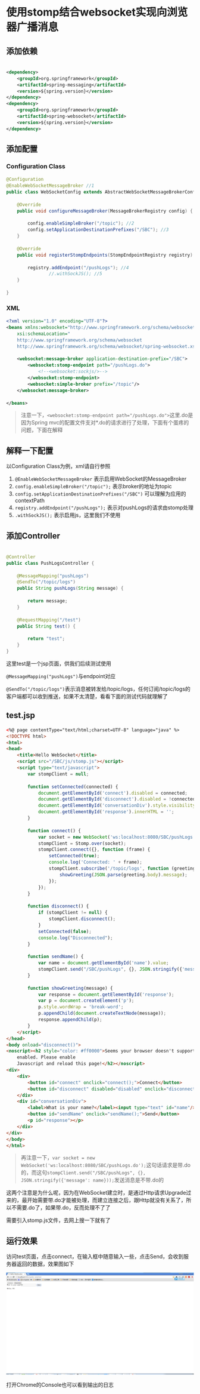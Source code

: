 # 使用stomp结合websocket实现向浏览器广播消息

## 添加依赖

```xml

<dependency>
	<groupId>org.springframework</groupId>
	<artifactId>spring-messaging</artifactId>
	<version>${spring.version}</version>
</dependency>
<dependency>
	<groupId>org.springframework</groupId>
	<artifactId>spring-websocket</artifactId>
	<version>${spring.version}</version>
</dependency>

```
## 添加配置

### Configuration Class

```java
@Configuration
@EnableWebSocketMessageBroker //1
public class WebSocketConfig extends AbstractWebSocketMessageBrokerConfigurer {

    @Override
    public void configureMessageBroker(MessageBrokerRegistry config) {

        config.enableSimpleBroker("/topic"); //2
        config.setApplicationDestinationPrefixes("/SBC"); //3
    }

    @Override
    public void registerStompEndpoints(StompEndpointRegistry registry) {

        registry.addEndpoint("/pushLogs"); //4
                //.withSockJS(); //5
    }

}
```
### XML

```xml
<?xml version="1.0" encoding="UTF-8"?>
<beans xmlns:websocket="http://www.springframework.org/schema/websocket"
	xsi:schemaLocation="
    http://www.springframework.org/schema/websocket
    http://www.springframework.org/schema/websocket/spring-websocket.xsd">

	<websocket:message-broker application-destination-prefix="/SBC">
		<websocket:stomp-endpoint path="/pushLogs.do">
			<!--<websocket:sockjs/>-->
		</websocket:stomp-endpoint>
		<websocket:simple-broker prefix="/topic"/>
	</websocket:message-broker>

</beans>
```
> 注意一下，`<websocket:stomp-endpoint path="/pushLogs.do">`这里.do是因为Spring mvc的配置文件支对*.do的请求进行了处理，下面有个蛋疼的问题，下面在解释

## 解释一下配置
 
以Configuration Class为例，xml请自行参照

1. `@EnableWebSocketMessageBroker` 表示启用WebSocket的MessageBroker
2. `config.enableSimpleBroker("/topic");` 表示broker的地址为topic
3. `config.setApplicationDestinationPrefixes("/SBC")` 可以理解为应用的contextPath
4. `registry.addEndpoint("/pushLogs");` 表示对pushLogs的请求由stomp处理
5. `.withSockJS();` 表示启用js，这里我们不使用

## 添加Controller

```java

@Controller
public class PushLogsController {

    @MessageMapping("pushLogs")
    @SendTo("/topic/logs")
    public String pushLogs(String message) {

        return message;
    }

    @RequestMapping("/test")
    public String test() {

        return "test";
    }
}

```

这里test是一个jsp页面，供我们后续测试使用

`@MessageMapping("pushLogs")`与endpoint对应

`@SendTo("/topic/logs")`表示消息被转发给/topic/logs，任何订阅/topic/logs的客户端都可以收到推送，如果不太清楚，看看下面的测试代码就理解了

## test.jsp

```html
<%@ page contentType="text/html;charset=UTF-8" language="java" %>
<!DOCTYPE html>
<html>
<head>
    <title>Hello WebSocket</title>
    <script src="/SBC/js/stomp.js"></script>
    <script type="text/javascript">
        var stompClient = null;

        function setConnected(connected) {
            document.getElementById('connect').disabled = connected;
            document.getElementById('disconnect').disabled = !connected;
            document.getElementById('conversationDiv').style.visibility = connected ? 'visible' : 'hidden';
            document.getElementById('response').innerHTML = '';
        }

        function connect() {
            var socket = new WebSocket('ws:localhost:8080/SBC/pushLogs.do');
            stompClient = Stomp.over(socket);
            stompClient.connect({}, function (frame) {
                setConnected(true);
                console.log('Connected: ' + frame);
                stompClient.subscribe('/topic/logs', function (greeting) {
                    showGreeting(JSON.parse(greeting.body).message);
                });
            });
        }

        function disconnect() {
            if (stompClient != null) {
                stompClient.disconnect();
            }
            setConnected(false);
            console.log("Disconnected");
        }

        function sendName() {
            var name = document.getElementById('name').value;
            stompClient.send("/SBC/pushLogs", {}, JSON.stringify({'message': name}));
        }

        function showGreeting(message) {
            var response = document.getElementById('response');
            var p = document.createElement('p');
            p.style.wordWrap = 'break-word';
            p.appendChild(document.createTextNode(message));
            response.appendChild(p);
        }
    </script>
</head>
<body onload="disconnect()">
<noscript><h2 style="color: #ff0000">Seems your browser doesn't support Javascript! Websocket relies on Javascript being
    enabled. Please enable
    Javascript and reload this page!</h2></noscript>
<div>
    <div>
        <button id="connect" onclick="connect();">Connect</button>
        <button id="disconnect" disabled="disabled" onclick="disconnect();">Disconnect</button>
    </div>
    <div id="conversationDiv">
        <label>What is your name?</label><input type="text" id="name"/>
        <button id="sendName" onclick="sendName();">Send</button>
        <p id="response"></p>
    </div>
</div>
</body>
</html>
```

> 再注意一下，`var socket = new WebSocket('ws:localhost:8080/SBC/pushLogs.do');`这句话请求是带.do的，而这句`stompClient.send("/SBC/pushLogs", {}, JSON.stringify({'message': name}));`发送消息是不带.do的

这两个注意是为什么呢，因为在WebSocket建立时，是通过Http请求Upgrade过来的，最开始需要带.do才能被处理，而建立连接之后，跟Http就没有关系了，所以不需要.do了，如果带.do，反而处理不了了

需要引入stomp.js文件，去网上搜一下就有了

## 运行效果

访问test页面，点击connect，在输入框中随意输入一些，点击Send，会收到服务器返回的数据，效果图如下

![websocket-test](https://github.com/ronniewang/blog/blob/master/image/stomp-websocket.png)

打开Chrome的Console也可以看到输出的日志
